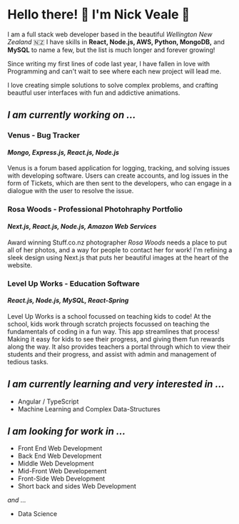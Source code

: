 
# Hello there! 👋 I'm Nick Veale 🤟

I am a full stack web developer based in the beautiful *Wellington New Zealand* 🇳🇿 I have skills in __React, Node.js, AWS, Python, MongoDB,__ and __MySQL__ to name a few, but the list is much longer and forever growing! 

Since writing my first lines of code last year, I have fallen in love with Programming and can't wait to see where each new project will lead me.

I love creating simple solutions to solve complex problems, and crafting beautful user interfaces with fun and addictive animations.   

## *I am currently working on ...*

### Venus - Bug Tracker
#### *Mongo, Express.js, React.js, Node.js*

Venus is a forum based application for logging, tracking, and solving issues with developing software. Users can create accounts, and log issues in the form of Tickets, which are then sent to the developers, who can engage in a dialogue with the user to resolve the issue. 

### Rosa Woods - Professional Photohraphy Portfolio
#### *Next.js, React.js, Node.js, Amazon Web Services*

Award winning Stuff.co.nz photographer _Rosa Woods_ needs a place to put all of her photos, and a way for people to contact her for work! I'm refining a sleek design using Next.js that puts her beautiful images at the heart of the website. 

### Level Up Works - Education Software
#### *React.js, Node.js, MySQL, React-Spring*

Level Up Works is a school focussed on teaching kids to code! At the school, kids work through scratch projects focussed on teaching the fundamentals of coding in a fun way. This app streamlines that process! Making it easy for kids to see their progress, and giving them fun rewards along the way. It also provides teachers a portal through which to view their students and their progress, and assist with admin and management of tedious tasks. 

## *I am currently learning and very interested in ...*

* Angular / TypeScript
* Machine Learning and Complex Data-Structures

## *I am looking for work in ...*

* Front End Web Development
* Back End Web Development
* Middle Web Development
* Mid-Front Web Developement
* Front-Side Web Development
* Short back and sides Web Development

*and ...*

* Data Science
